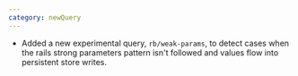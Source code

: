 ```yaml
---
category: newQuery
---
```

* Added a new experimental query, `rb/weak-params`, to detect cases when the rails strong parameters pattern isn't followed and values flow into persistent store writes.
